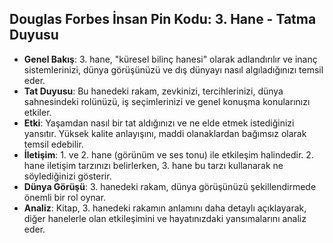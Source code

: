 ## Douglas Forbes İnsan Pin Kodu: 3. Hane - Tatma Duyusu

* **Genel Bakış**: 3. hane, "küresel bilinç hanesi" olarak adlandırılır ve inanç sistemlerinizi, dünya görüşünüzü ve dış dünyayı nasıl algıladığınızı temsil eder.
* **Tat Duyusu**: Bu hanedeki rakam, zevkinizi, tercihlerinizi, dünya sahnesindeki rolünüzü, iş seçimlerinizi ve genel konuşma konularınızı etkiler.
* **Etki**: Yaşamdan nasıl bir tat aldığınızı ve ne elde etmek istediğinizi yansıtır. Yüksek kalite anlayışını, maddi olanaklardan bağımsız olarak temsil edebilir.
* **İletişim**: 1. ve 2. hane (görünüm ve ses tonu) ile etkileşim halindedir. 2. hane iletişim tarzınızı belirlerken, 3. hane bu tarzı kullanarak ne söylediğinizi gösterir.
* **Dünya Görüşü**: 3. hanedeki rakam, dünya görüşünüzü şekillendirmede önemli bir rol oynar.
* **Analiz**: Kitap, 3. hanedeki rakamın anlamını daha detaylı açıklayarak, diğer hanelerle olan etkileşimini ve hayatınızdaki yansımalarını analiz eder. 
